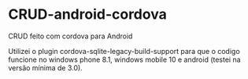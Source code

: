 # CRUD-android-cordova
CRUD feito com cordova para Android


Utilizei o plugin cordova-sqlite-legacy-build-support para que o codigo funcione no windows phone 8.1, windows mobile 10 e android (testei na versão mínima de 3.0).
